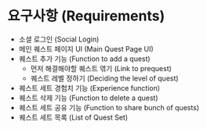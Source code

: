 # 요구사항 (Requirements)

* 소셜 로그인 (Social Login)
* 메인 퀘스트 페이지 UI (Main Quest Page UI)
* 퀘스트 추가 기능 (Function to add a quest)
    + 먼저 해결해야할 퀘스트 엮기 (Link to prequest)
    + 퀘스트 레벨 정하기 (Deciding the level of quest)
* 퀘스트 세트 경험치 기능 (Experience function)
* 퀘스트 삭제 기능 (Function to delete a quest)
* 퀘스트 세트 공유 기능 (Function to share bunch of quests)
* 퀘스트 세트 목록 (List of Quest Set)